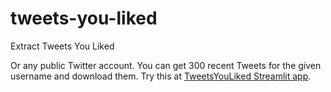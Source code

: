 # tweets-you-liked
Extract Tweets You Liked

Or any public Twitter account.
You can get 300 recent Tweets for the given username and download them. Try this at [TweetsYouLiked Streamlit app](https://share.streamlit.io/pangeran-bottor/tweets-you-liked/main/tyl_app.py).
